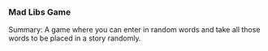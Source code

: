 ### Mad Libs Game ###

Summary:
A game where you can enter in random words and take all those words to be placed in a story randomly.
